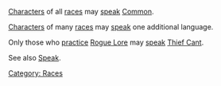 [Characters](:Category:_Characters "wikilink") of all
[races](:Category:_Races "wikilink") may [speak](Speak "wikilink")
[Common](Common_Language "wikilink").

[Characters](:Category:_Characters "wikilink") of many
[races](:Category:_Races "wikilink") may [speak](Speak "wikilink") one
additional language.

Only those who [practice](Practice "wikilink") [Rogue
Lore](Rogue_Lore "wikilink") may [speak](Speak "wikilink") [Thief
Cant](Thief_Cant "wikilink").

See also [Speak](Speak "wikilink").

[Category: Races](Category:_Races "wikilink")
